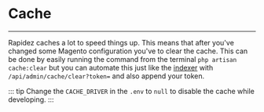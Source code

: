 # Cache

---

Rapidez caches a lot to speed things up. This means that after you've changed some Magento configuration you've to clear the cache. This can be done by easily running the command from the terminal `php artisan cache:clear` but you can automate this just like the [indexer](indexer.md#webhook) with `/api/admin/cache/clear?token=` and also append your token.

::: tip
Change the `CACHE_DRIVER` in the `.env` to `null` to disable the cache while developing.
:::

